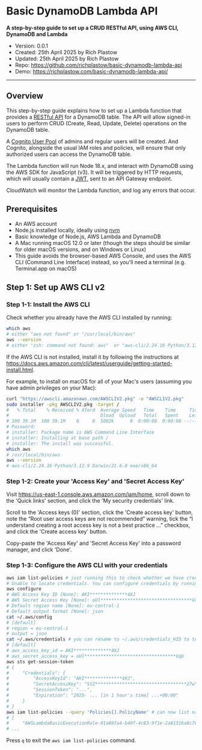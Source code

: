 # Basic DynamoDB Lambda API

**A step-by-step guide to set up a CRUD RESTful API, using AWS CLI, DynamoDB and Lambda**

- Version: 0.0.1
- Created: 25th April 2025 by Rich Plastow
- Updated: 25th April 2025 by Rich Plastow
- Repo: <https://github.com/richplastow/basic-dynamodb-lambda-api>
- Demo: <https://richplastow.com/basic-dynamodb-lambda-api/>

---

## Overview

This step-by-step guide explains how to set up a Lambda function that provides
a [RESTful API](https://en.wikipedia.org/wiki/REST) for a DynamoDB table. The
API will allow signed-in users to perform CRUD (Create, Read, Update, Delete)
operations on the DynamoDB table.

A [Cognito User Pool](https://docs.aws.amazon.com/cognito/latest/developerguide/cognito-user-pools.html)
of admins and regular users will be created. And Cognito, alongside the usual
IAM roles and policies, will ensure that only authorized users can access the
DynamoDB table.

The Lambda function will run Node 18.x, and interact with DynamoDB using the
AWS SDK for JavaScript (v3). It will be triggered by HTTP requests, which will
usually contain a [JWT,](https://jwt.io/) sent to an API Gateway endpoint.

CloudWatch will monitor the Lambda function, and log any errors that occur.

## Prerequisites

- An AWS account
- Node.js installed locally, ideally using [nvm](https://github.com/nvm-sh/nvm)
- Basic knowledge of Node.js, AWS Lambda and DynamoDB
- A Mac running macOS 12.0 or later (though the steps should be similar for
  older macOS versions, and on Windows or Linux)
- This guide avoids the browser-based AWS Console, and uses the AWS CLI (Command
  Line Interface) instead, so you'll need a terminal (e.g. Terminal.app on macOS)

<!-- TODO write a short section about costs and AWS pricing -->

## Step 1: Set up AWS CLI v2

### Step 1-1: Install the AWS CLI

Check whether you already have the AWS CLI installed by running:

```bash
which aws
# either "aws not found" or "/usr/local/bin/aws"
aws --version
# either "zsh: command not found: aws"  or "aws-cli/2.24.16 Python/3.12.9 Darwin/21.6.0 exe/x86_64"
```

If the AWS CLI is not installed, install it by following the instructions at
<https://docs.aws.amazon.com/cli/latest/userguide/getting-started-install.html>.

For example, to install on macOS for all of your Mac's users (assuming you have
admin privileges on your Mac):

```bash
curl "https://awscli.amazonaws.com/AWSCLIV2.pkg" -o "AWSCLIV2.pkg"
sudo installer -pkg AWSCLIV2.pkg -target /
#   % Total    % Received % Xferd  Average Speed   Time    Time     Time  Current
#                                  Dload  Upload   Total   Spent    Left  Speed
# 100 39.1M  100 39.1M    0     0  5002k      0  0:00:08  0:00:08 --:--:-- 5531k
# Password:
# installer: Package name is AWS Command Line Interface
# installer: Installing at base path /
# installer: The install was successful.
which aws
# /usr/local/bin/aws
aws --version
# aws-cli/2.24.16 Python/3.12.9 Darwin/21.6.0 exe/x86_64
```

### Step 1-2: Create your 'Access Key' and 'Secret Access Key'

Visit <https://us-east-1.console.aws.amazon.com/iam/home>, scroll down to the
'Quick links' section, and click the 'My security credentials' link.

Scroll to the 'Access keys (0)' section, click the 'Create access key' button,
note the “Root user access keys are not recommended” warning, tick the
“I understand creating a root access key is not a best practice ...” checkbox,
and click the 'Create access key' button.

Copy-paste the 'Access Key' and 'Secret Access Key' into a password manager, and
click 'Done'.

<!-- TODO: show best practice, by avoiding using a root access key -->

### Step 1-3: Configure the AWS CLI with your credentials

```bash
aws iam list-policies # just running this to check whether we have credentials
# Unable to locate credentials. You can configure credentials by running "aws configure".
aws configure
# AWS Access Key ID [None]: AKI**************4XJ
# AWS Secret Access Key [None]: oUl**********************************VqU
# Default region name [None]: eu-central-1
# Default output format [None]: json
cat ~/.aws/config
# [default]
# region = eu-central-1
# output = json
cat ~/.aws/credentials # you can rename to ~/.aws/credentials_HID to temporarily disable access
# [default]
# aws_access_key_id = AKI**************4XJ
# aws_secret_access_key = oUl**********************************VqU
aws sts get-session-token
# {
#     "Credentials": {
#         "AccessKeyId": "AKI**************4XJ",
#         "SecretAccessKey": "StZ**********************************27w",
#         "SessionToken": "...",
#         "Expiration": "2025- ... [in 1 hour's time] ...+00:00"
#     }
# }
aws iam list-policies --query 'Policies[].PolicyName' # can now list names of all policies
# [
#     "AWSLambdaBasicExecutionRole-01a887a4-b49f-4c83-9f1e-2a81316a8c7e",
# ...
```

Press `q` to exit the `aws iam list-policies` command.

